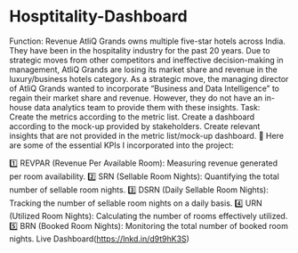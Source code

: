 # Hosptitality-Dashboard
Function: Revenue
AtliQ Grands owns multiple five-star hotels across India. They have been in the hospitality industry for the past 20 years. Due to strategic moves from other competitors and ineffective decision-making in management, AtliQ Grands are losing its market share and revenue in the luxury/business hotels category. As a strategic move, the managing director of AtliQ Grands wanted to incorporate “Business and Data Intelligence” to regain their market share and revenue. However, they do not have an in-house data analytics team to provide them with these insights.
Task:  
Create the metrics according to the metric list.
Create a dashboard according to the mock-up provided by stakeholders.
Create relevant insights that are not provided in the metric list/mock-up dashboard.
🌟 Here are some of the essential KPIs I incorporated into the project:

1️⃣ REVPAR (Revenue Per Available Room): Measuring revenue generated per room availability.
2️⃣ SRN (Sellable Room Nights): Quantifying the total number of sellable room nights.
3️⃣ DSRN (Daily Sellable Room Nights): Tracking the number of sellable room nights on a daily basis.
4️⃣ URN (Utilized Room Nights): Calculating the number of rooms effectively utilized.
5️⃣ BRN (Booked Room Nights): Monitoring the total number of booked room nights.
Live Dashboard(https://lnkd.in/d9t9hK3S)

